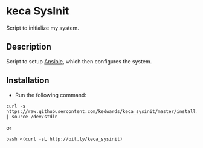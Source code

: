 # keca SysInit
Script to initialize my system.

## Description

Script to setup [Ansible](http://www.ansible.com/), which then configures the system.

## Installation

* Run the following command:

```
curl -s https://raw.githubusercontent.com/kedwards/keca_sysinit/master/install.sh | source /dev/stdin
```

or

```
bash <(curl -sL http://bit.ly/keca_sysinit)
```

